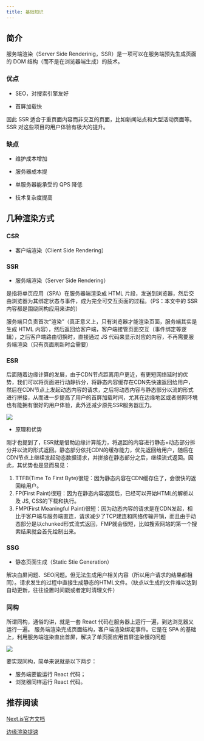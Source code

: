 ```yaml
---
title: 基础知识
---
```


## 简介

服务端渲染（Server Side Renderinig，SSR）是一项可以在服务端预先生成页面的 DOM 结构（而不是在浏览器端生成）的技术。

### 优点

- SEO，对搜索引擎友好

- 首屏加载快

因此 SSR 适合于重页面内容而非交互的页面，比如新闻站点和大型活动页面等。SSR 对这些项目的用户体验有极大的提升。

### 缺点

- 维护成本增加

- 服务器成本提

- 单服务器能承受的 QPS 降低

- 技术复杂度提高

## 几种渲染方式

### CSR

- 客户端渲染（Client Side Rendering）

### SSR

- 服务端渲染（Server Side Rendering）

是指将单页应用（SPA）在服务器端渲染成 HTML 片段，发送到浏览器，然后交由浏览器为其绑定状态与事件，成为完全可交互页面的过程。（PS：本文中的 SSR 内容都是围绕同构应用来讲的）

服务端只负责首次“渲染”（真正意义上，只有浏览器才能渲染页面，服务端其实是生成 HTML 内容），然后返回给客户端，客户端接管页面交互（事件绑定等逻辑），之后客户端路由切换时，直接通过 JS 代码来显示对应的内容，不再需要服务端渲染（只有页面刷新时会需要）

### ESR

后面随着边缘计算的发展，由于CDN节点距离用户更近，有更短网络延时的优势，我们可以将页面进行动静拆分，将静态内容缓存在CDN先快速返回给用户，然后在CDN节点上发起动态内容的请求，之后将动态内容与静态部分以流的形式进行拼接，从而进一步提高了用户的首屏加载时间，尤其在边缘地区或者弱网环境也有能拥有很好的用户体验，此外还减少原先SSR服务器压力。

![](https://p3-juejin.byteimg.com/tos-cn-i-k3u1fbpfcp/020b10fdb4f24ba7997001e790501f2f~tplv-k3u1fbpfcp-zoom-in-crop-mark:1304:0:0:0.awebp)

- 原理和优势

刚才也提到了，ESR就是借助边缘计算能力，将返回的内容进行静态+动态部分拆分并以流的形式返回。静态部分依托CDN的缓存能力，优先返回给用户，随后在CDN节点上继续发起动态数据请求，并拼接在静态部分之后，继续流式返回。因此，其优势也是显而易见：

1. TTFB(Time To First Byte)很短：因为静态内容在CDN缓存住了，会很快的返回给用户。
2. FP(First Paint)很短：因为在静态内容返回后，已经可以开始HTML的解析以及 JS, CSS的下载和执行。
3. FMP(First Meaningful Paint)很短：因为动态内容的请求是在CDN发起，相比于客户端与服务端直连，请求减少了TCP建连和网络传输开销，而且由于动态部分是以chunked形式流式返回，FMP就会很短，比如搜索网站的第一个搜索结果就会首先绘制出来。

### SSG

- 静态页面生成（Static Stie Generation）

解决白屏问题、SEO问题。但无法生成用户相关内容（所以用户请求的结果都相同）。请求发生的过程中直接生成静态的HTML文件。（缺点以生成的文件难以达到自动更新，往往设置时间戳或者定时清理文件）

### 同构

所谓同构，通俗的讲，就是一套 React 代码在服务器上运行一遍，到达浏览器又运行一遍。 服务端渲染完成页面结构，客户端渲染绑定事件。它是在 SPA 的基础上，利用服务端渲染直出首屏，解决了单页面应用首屏渲染慢的问题

![](https://p3-juejin.byteimg.com/tos-cn-i-k3u1fbpfcp/4e8021f7cdc945a8b4b16c1c2c1e4e8f~tplv-k3u1fbpfcp-zoom-in-crop-mark:1304:0:0:0.awebp)

要实现同构，简单来说就是以下两步：

- 服务端要能运行 React 代码；
- 浏览器同样运行 React 代码。



## 推荐阅读

[Next.js官方文档](https://nextjs.org/docs/basic-features/pages)

[边缘渲染提速](https://juejin.cn/post/7002151207762395172)


